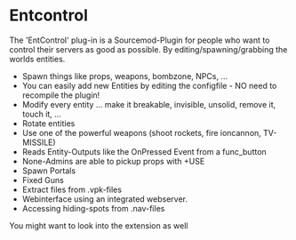 # Entcontrol

The 'EntControl' plug-in is a Sourcemod-Plugin for people who want to control their servers as good as possible. By editing/spawning/grabbing the worlds entities.

 * Spawn things like props, weapons, bombzone, NPCs, ...
 * You can easily add new Entities by editing the configfile - NO need to recompile the plugin!
 * Modify every entity ... make it breakable, invisible, unsolid, remove it, touch it, ...
 * Rotate entities
 * Use one of the powerful weapons (shoot rockets, fire ioncannon, TV-MISSILE)
 * Reads Entity-Outputs like the OnPressed Event from a func_button
 * None-Admins are able to pickup props with +USE
 * Spawn Portals
 * Fixed Guns
 * Extract files from .vpk-files
 * Webinterface using an integrated webserver.
 * Accessing hiding-spots from .nav-files

You might want to look into the extension as well

